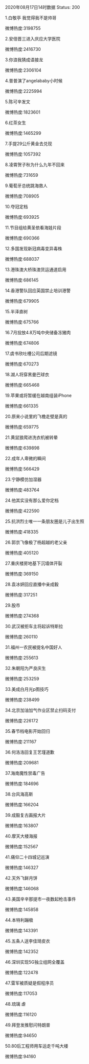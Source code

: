 2020年08月17日14时数据
Status: 200

1.白敬亭 我觉得我不是帅哥

微博热度:3198755

2.安倍晋三进入庆应大学医院

微博热度:2416730

3.你浪我猜成语接龙

微博热度:2306104

4.普普演了angelababy小时候

微博热度:2225994

5.陈可辛发文

微博热度:1823601

6.红茶女生

微博热度:1465299

7.手提29公斤黄金去兑现

微博热度:1057392

8.凌霄贺子秋为什么九年不回来

微博热度:731659

9.葡萄牙总统跳海救人

微博热度:708905

10.夺冠定档

微博热度:693925

11.节目组给黄圣依看海娃片段

微博热度:690366

12.多国发现新冠病毒变异毒株

微博热度:688037

13.港珠澳大桥珠澳货运通道启用

微博热度:686145

14.香港警队回应英国禁止培训港警

微博热度:679905

15.半泽直树

微博热度:675766

16.7月投放4.8万吨中央储备冻猪肉

微博热度:674806

17.虞书欣吐槽公司后期滤镜

微博热度:670273

18.湖人将穿黑曼巴球衣

微博热度:665468

19.苹果或将暂缓在越南组装iPhone

微博热度:661335

20.原来小说里的飞檐走壁是真的

微博热度:659775

21.黄鼠狼爬进洗衣机被转晕

微博热度:639898

22.成年人卑微的瞬间

微博热度:566429

23.宁静模仿加湿器

微博热度:483764

24.他其实没有那么爱你定档

微博热度:422590

25.抗洪烈士唯一一条朋友圈是儿子出生照

微博热度:418335

26.郭京飞像极了杨超越的老父亲

微博热度:405120

27.重庆楼房地基下沉墙体开裂

微博热度:369150

28.袁冰妍回应直播中亲成毅

微博热度:317251

29.股市

微博热度:274368

30.武汉被拒车主将起诉特斯拉

微博热度:260110

31.福州一农民被提名中国好人

微博热度:255613

32.朱朝阳为严良庆生

微博热度:253259

33.美成白月光p图技巧

微博热度:238499

34.北京加油加气作业区禁止扫码支付

微博热度:226172

35.春节档电影开始回归

微博热度:211167

36.何洛洛回复王艺瑾道歉

微博热度:209681

37.海南魔性禁毒广告

微博热度:184696

38.台风海高斯

微博热度:166204

39.成毅复古画报大片

微博热度:163807

40.摩天大楼海报

微博热度:152567

41.痛仰二十四城记巡演

微博热度:146327

42.天外飞鲜月饼

微博热度:146068

43.美国辛辛那提市一夜数起枪击事件

微博热度:145858

44.本特利蹦极

微博热度:143391

45.五条人送李佳琦皮衣

微博热度:142352

46.深圳实现5G独立组网全覆盖

微博热度:122478

47.雷军被质疑是假程序员

微博热度:117053

48.琉璃 虐

微博热度:116120

49.拜登发推慰问特朗普

微博热度:94650

50.80后工程师用车运走千吨大楼

微博热度:94160


